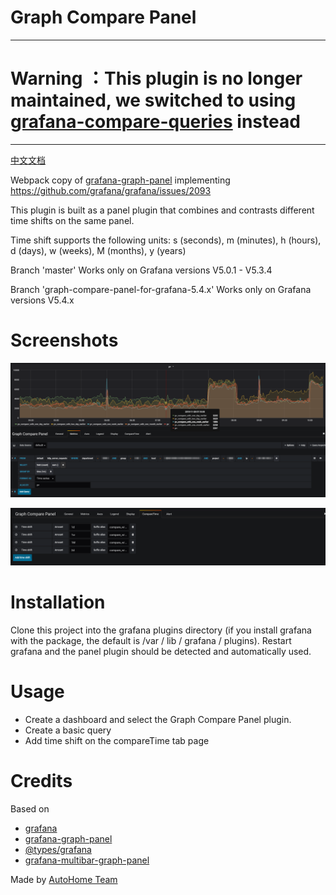 # Graph Compare Panel

---

# Warning ：This plugin is no longer maintained, we switched to using [grafana-compare-queries](https://github.com/AutohomeCorp/autohome-compareQueries-datasource) instead

---


[中文文档](README_zh.md)

Webpack copy of [grafana-graph-panel](https://github.com/CorpGlory/grafana-graph-panel) implementing https://github.com/grafana/grafana/issues/2093

This plugin is built as a panel plugin that combines and contrasts different time shifts on the same panel.

Time shift supports the following units: s (seconds), m (minutes), h (hours), d (days), w (weeks), M (months), y (years)

Branch 'master' Works only on Grafana versions V5.0.1 - V5.3.4

Branch 'graph-compare-panel-for-grafana-5.4.x' Works only on Grafana versions V5.4.x

# Screenshots

![Screenshot1](/dist/screenshots/image-1.png)

![Screenshot2](/dist/screenshots/image-2.png)

# Installation

Clone this project into the grafana plugins directory (if you install grafana with the package, the default is /var / lib / grafana / plugins). Restart grafana and the panel plugin should be detected and automatically used.

# Usage

- Create a dashboard and select the Graph Compare Panel plugin.
- Create a basic query
- Add time shift on the compareTime tab page

# Credits

Based on

- [grafana](https://github.com/grafana/grafana)
- [grafana-graph-panel](https://github.com/CorpGlory/grafana-graph-panel)
- [@types/grafana](https://github.com/CorpGlory/types-grafana)
- [grafana-multibar-graph-panel](https://github.com/CorpGlory/grafana-multibar-graph-panel)

Made by [AutoHome Team](https://github.com/AutohomeCorp)
